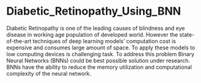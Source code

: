 # Diabetic_Retinopathy_Using_BNN

Diabetic Retinopathy is one of the leading causes of blindness and eye disease in working age population of developed world. However the state-of-the-art techniques of deep learning models’ computation cost is expensive and consumes large amount of space. To apply these models to low computing devices is challenging task. To address this problem Binary Neural Networks (BNNs) could be best possible solution under research. BNNs have the ability to reduce the memory utilization and computational complexity of the neural network.
